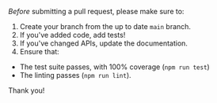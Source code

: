 _Before_ submitting a pull request, please make sure to:

1. Create your branch from the up to date `main` branch.
2. If you've added code, add tests!
3. If you've changed APIs, update the documentation.
4. Ensure that:

- The test suite passes, with 100% coverage (`npm run test`)
- The linting passes (`npm run lint`).

Thank you!
